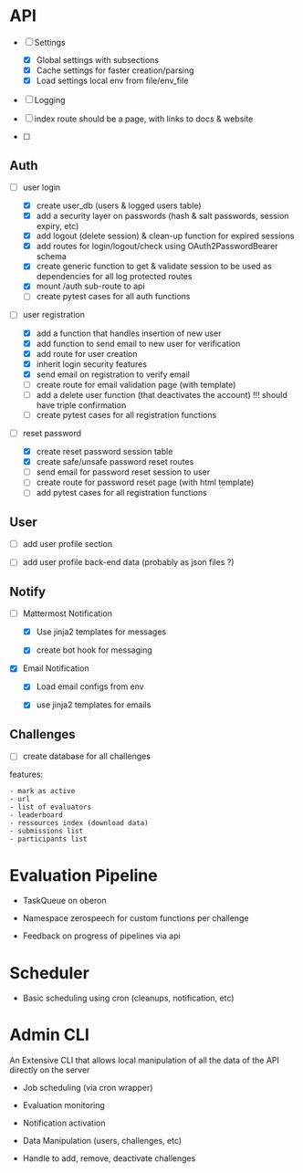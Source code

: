 # API


- [ ] Settings
    
    - [X] Global settings with subsections
    - [X] Cache settings for faster creation/parsing
    - [X] Load settings local env from file/env_file 
    
- [ ] Logging

- [ ] index route should be a page, with links to docs & website

- [ ] 
 
## Auth 

- [ ] user login

    - [X] create user_db (users & logged users table)
    - [X] add a security layer on passwords (hash & salt passwords, session expiry, etc)
    - [X] add logout (delete session) & clean-up function for expired sessions
    - [X] add routes for login/logout/check using OAuth2PasswordBearer schema
    - [X] create generic function to get & validate session to be used as dependencies for all log protected routes
    - [X] mount /auth sub-route to api
    - [ ] create pytest cases for all auth functions

- [ ] user registration
    
    - [X] add a function that handles insertion of new user
    - [X] add function to send email to new user for verification
    - [X] add route for user creation
    - [X] inherit login security features
    - [X] send email on registration to verify email
    - [ ] create route for email validation page (with template)
    - [ ] add a delete user function (that deactivates the account) !!! should have triple confirmation
    - [ ] create pytest cases for all registration functions

- [ ] reset password

    - [X] create reset password session table
    - [X] create safe/unsafe password reset routes
    - [ ] send email for password reset session to user
    - [ ] create route for password reset page (with html template)
    - [ ] add pytest cases for all registration functions

## User 

- [ ] add user profile section

- [ ] add user profile back-end data (probably as json files ?)


## Notify

- [ ] Mattermost Notification
    
    - [X] Use jinja2 templates for messages
    
    - [X] create bot hook for messaging

- [X] Email Notification

    - [X] Load email configs from env
    
    - [X] use jinja2 templates for emails
 

## Challenges 


- [ ] create database for all challenges
        
features:

    - mark as active
    - url
    - list of evaluators
    - leaderboard
    - ressources index (download data)
    - submissions list
    - participants list
    

# Evaluation Pipeline

- TaskQueue on oberon

- Namespace zerospeech for custom functions per challenge

- Feedback on progress of pipelines via api


# Scheduler

- Basic scheduling using cron (cleanups, notification, etc)


# Admin CLI

An Extensive CLI that allows local manipulation of all the data of the API directly on the server

- Job scheduling (via cron wrapper)

- Evaluation monitoring

- Notification activation

- Data Manipulation (users, challenges, etc)

- Handle to add, remove, deactivate challenges 
